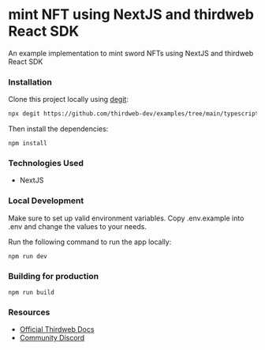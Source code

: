 # mint NFT using NextJS and thirdweb React SDK

An example implementation to mint sword NFTs using NextJS and thirdweb React SDK

### Installation

Clone this project locally using [degit](https://npmjs.org/package/degit):

```bash
npx degit https://github.com/thirdweb-dev/examples/tree/main/typescript/mint-nft-next
```

Then install the dependencies:

```
npm install
```


### Technologies Used
 - NextJS

### Local Development

Make sure to set up valid environment variables. Copy .env.example into .env and change the values to your needs.

Run the following command to run the app locally:

```
npm run dev
```


### Building for production



```
npm run build
```

### Resources

- [Official Thirdweb Docs](https://portal.thirdweb.com)
- [Community Discord](https://discord.gg/thirdweb)